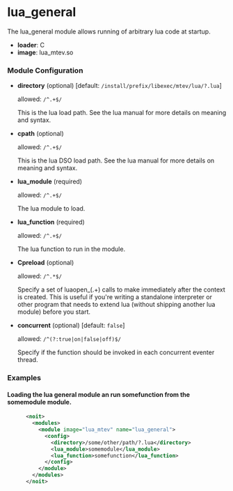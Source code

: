 

# lua_general

The lua_general module allows running of arbitrary lua code at
startup.


  * **loader**: C
  * **image**: lua_mtev.so

### Module Configuration

    
 * **directory** (optional)  [default: `/install/prefix/libexec/mtev/lua/?.lua`]

   allowed: `/^.+$/`

   This is the lua load path.  See the lua manual for more details
   on meaning and syntax.
 * **cpath** (optional) 

   allowed: `/^.+$/`

   This is the lua DSO load path.  See the lua manual for more
   details on meaning and syntax.
 * **lua_module** (required) 

   allowed: `/^.+$/`

   The lua module to load.
 * **lua_function** (required) 

   allowed: `/^.+$/`

   The lua function to run in the module.
 * **Cpreload** (optional) 

   allowed: `/^.*$/`

   Specify a set of luaopen_(.+) calls to make immediately after
   the context is created.  This is useful if you're writing a
   standalone interpreter or other program that needs to extend lua (without
   shipping another lua module) before you start.
 * **concurrent** (optional)  [default: `false`]

   allowed: `/^(?:true|on|false|off)$/`

   Specify if the function should be invoked in each concurrent
   eventer thread.
### Examples

#### Loading the lua general module an run somefunction from the somemodule module.

```xml
      <noit>
        <modules>
          <module image="lua_mtev" name="lua_general">
            <config>
              <directory>/some/other/path/?.lua</directory>
              <lua_module>somemodule</lua_module>
              <lua_function>somefunction</lua_function>
            </config>
          </module>
        </modules>
      </noit>
    
```

